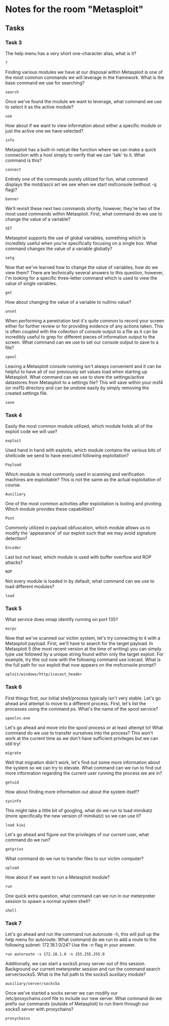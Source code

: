# Notes for the room "Metasploit"

## Tasks 

### Task 3


The help menu has a very short one-character alias, what is it?

```
?
```

Finding various modules we have at our disposal within Metasploit is one of the most common commands we will leverage in the framework. What is the base command we use for searching?

```
search
```

Once we've found the module we want to leverage, what command we use to select it as the active module?

```
use
```

How about if we want to view information about either a specific module or just the active one we have selected?

```
info
```

Metasploit has a built-in netcat-like function where we can make a quick connection with a host simply to verify that we can 'talk' to it. What command is this?

```
connect
```

Entirely one of the commands purely utilized for fun, what command displays the motd/ascii art we see when we start msfconsole (without -q flag)?

```
banner
```

We'll revisit these next two commands shortly, however, they're two of the most used commands within Metasploit. First, what command do we use to change the value of a variable?

```
SET
```

Metasploit supports the use of global variables, something which is incredibly useful when you're specifically focusing on a single box. What command changes the value of a variable globally? 

```
setg
```

Now that we've learned how to change the value of variables, how do we view them? There are technically several answers to this question, however, I'm looking for a specific three-letter command which is used to view the value of single variables.

```
get
```

How about changing the value of a variable to null/no value?

```
unset
```

When performing a penetration test it's quite common to record your screen either for further review or for providing evidence of any actions taken. This is often coupled with the collection of console output to a file as it can be incredibly useful to grep for different pieces of information output to the screen. What command can we use to set our console output to save to a file?

```
spool
```

Leaving a Metasploit console running isn't always convenient and it can be helpful to have all of our previously set values load when starting up Metasploit. What command can we use to store the settings/active datastores from Metasploit to a settings file? This will save within your msf4 (or msf5) directory and can be undone easily by simply removing the created settings file. 

```
save
```

### Task 4


Easily the most common module utilized, which module holds all of the exploit code we will use?

```
exploit
```

Used hand in hand with exploits, which module contains the various bits of shellcode we send to have executed following exploitation?

```
Payload
```

Which module is most commonly used in scanning and verification machines are exploitable? This is not the same as the actual exploitation of course.

```
Auxiliary
```

One of the most common activities after exploitation is looting and pivoting. Which module provides these capabilities?

```
Post
```

Commonly utilized in payload obfuscation, which module allows us to modify the 'appearance' of our exploit such that we may avoid signature detection?

```
Encoder
```

Last but not least, which module is used with buffer overflow and ROP attacks?

```
NOP
```

Not every module is loaded in by default, what command can we use to load different modules? 

```
load
```

### Task 5

What service does nmap identify running on port 135?

```
msrpc
```

Now that we've scanned our victim system, let's try connecting to it with a Metasploit payload. First, we'll have to search for the target payload. In Metasploit 5 (the most recent version at the time of writing) you can simply type use followed by a unique string found within only the target exploit. For example, try this out now with the following command use icecast. What is the full path for our exploit that now appears on the msfconsole prompt? 

```
xploit/windows/http/icecast_header
```

### Task 6

First things first, our initial shell/process typically isn't very stable. Let's go ahead and attempt to move to a different process. First, let's list the processes using the command ps. What's the name of the spool service?

```
spoolsv.exe
```

Let's go ahead and move into the spool process or at least attempt to! What command do we use to transfer ourselves into the process? This won't work at the current time as we don't have sufficient privileges but we can still try!

```
migrate
```


Well that migration didn't work, let's find out some more information about the system so we can try to elevate. What command can we run to find out more information regarding the current user running the process we are in?

```
getuid
```

How about finding more information out about the system itself?

```
sysinfo
```

This might take a little bit of googling, what do we run to load mimikatz (more specifically the new version of mimikatz) so we can use it? 

```
load kiwi
```

Let's go ahead and figure out the privileges of our current user, what command do we run?

```
getprivs
```

What command do we run to transfer files to our victim computer?

```
upload
```

How about if we want to run a Metasploit module?

```
run
```

One quick extra question, what command can we run in our meterpreter session to spawn a normal system shell? 

```
shell
```

### Task 7

Let's go ahead and run the command run autoroute -h, this will pull up the help menu for autoroute. What command do we run to add a route to the following subnet: 172.18.1.0/24? Use the -n flag in your answer.

```
run autoroute -s 172.18.1.0 -n 255.255.255.0
```

Additionally, we can start a socks5 proxy server out of this session. Background our current meterpreter session and run the command search server/socks5. What is the full path to the socks5 auxiliary module?

```
auxiliary/server/socks5a
```

Once we've started a socks server we can modify our /etc/proxychains.conf file to include our new server. What command do we prefix our commands (outside of Metasploit) to run them through our socks5 server with proxychains?

```
proxychains
```

